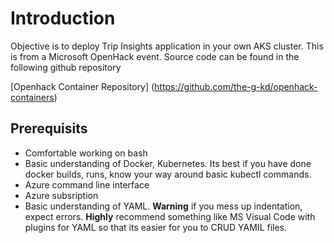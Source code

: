# Introduction

Objective is to deploy Trip Insights application in your own AKS cluster. This is from a Microsoft OpenHack event. Source code can be found in the following github repository

[Openhack Container Repository] (https://github.com/the-g-kd/openhack-containers)

## Prerequisits

* Comfortable working on bash
* Basic understanding of Docker, Kubernetes. Its best if you have done docker builds, runs, know your way around basic kubectl commands.
* Azure command line interface
* Azure subsription
* Basic understanding of YAML. **Warning** if you mess up indentation, expect errors. **Highly** recommend something like MS Visual Code with plugins for YAML so that its easier     for you to CRUD YAMIL files.

